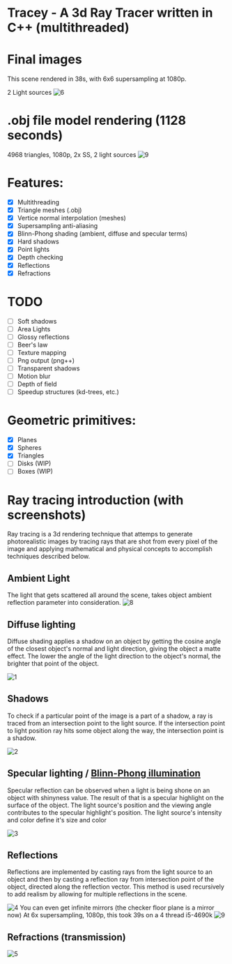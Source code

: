 # Tracey - A 3d Ray Tracer written in C++ (multithreaded)

# Final images
This scene rendered in 38s, with 6x6 supersampling at 1080p.

2 Light sources
![6](https://i.imgur.com/6QQnu3d.png)

# .obj file model rendering (1128 seconds)
4968 triangles, 1080p, 2x SS, 2 light sources
![9](https://i.imgur.com/gBiSLIH.png)


# Features:

- [x] Multithreading
- [x] Triangle meshes (.obj)
- [x] Vertice normal interpolation (meshes)
- [x] Supersampling anti-aliasing
- [x] Blinn-Phong shading (ambient, diffuse and specular terms)
- [x] Hard shadows
- [x] Point lights
- [x] Depth checking
- [x] Reflections
- [x] Refractions

# TODO
- [ ] Soft shadows
- [ ] Area Lights
- [ ] Glossy reflections
- [ ] Beer's law
- [ ] Texture mapping
- [ ] Png output (png++)
- [ ] Transparent shadows
- [ ] Motion blur
- [ ] Depth of field
- [ ] Speedup structures (kd-trees, etc.)

# Geometric primitives:

- [x] Planes
- [x] Spheres
- [x] Triangles
- [ ] Disks (WIP)
- [ ] Boxes (WIP)

# Ray tracing introduction (with screenshots)
Ray tracing is a 3d rendering technique that attemps to generate photorealistic images by tracing rays that are shot from every pixel of the image and applying mathematical and physical concepts to accomplish techniques described below.

## Ambient Light
The light that gets scattered all around the scene, takes object ambient reflection parameter into consideration.
![8](https://i.imgur.com/p3yh5ct.png)

## Diffuse lighting
Diffuse shading applies a shadow on an object by getting the cosine angle of the closest object's normal and light direction, giving the object a matte effect.
The lower the angle of the light direction to the object's normal, the brighter that point of the object.

![1](https://i.imgur.com/UzITiAx.png)

## Shadows
To check if a particular point of the image is a part of a shadow, a ray is traced from an intersection point to the light source.
If the intersection point to light position ray hits some object along the way, the intersection point is a shadow.

![2](https://i.imgur.com/3pgAZm0.png)

## Specular lighting / [Blinn-Phong illumination](https://en.wikipedia.org/wiki/Blinn%E2%80%93Phong_shading_model)
Specular reflection can be observed when a light is being shone on an object with shinyness value.
The result of that is a specular highlight on the surface of the object.
The light source's position and the viewing angle contributes to the specular highlight's position.
The light source's intensity and color define it's size and color

![3](http://i.imgur.com/F1djdgd.png)

## Reflections
Reflections are implemented by casting rays from the light source to an object and then by casting a reflection ray from intersection point of the object, directed along the reflection vector.
This method is used recursively to add realism by allowing for multiple reflections in the scene.

![4](https://i.imgur.com/mxIxEuC.png)
You can even get infinite mirrors (the checker floor plane is a mirror now)
At 6x supersampling, 1080p, this took 39s on a 4 thread i5-4690k
![9](https://i.imgur.com/UgWFE0R.png)

## Refractions (transmission)

![5](https://i.imgur.com/93AYJB2.png)
